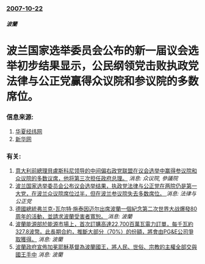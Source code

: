 ### [2007-10-22](/news/2007/10/22/index.md)

##### 波蘭
# 波兰国家选举委员会公布的新一届议会选举初步结果显示，公民纲领党击败执政党法律与公正党赢得众议院和参议院的多数席位。




### 信息来源:

1. [华夏经纬网](http://www.huaxia.com/xw/gj/2007/00701376.html)
2. [新华网](http://news.xinhuanet.com/newscenter/2007-10/22/content_6924761.htm)

### 有关:

1. [意大利前總理貝盧斯科尼领导的中间偏右政党联盟在议会选举中赢得参议院和众议院的多数议席，他将第三次担任政府总理。](/zh/news/2008/04/14/意大利前總理貝盧斯科尼领导的中间偏右政党联盟在议会选举中赢得参议院和众议院的多数议席-他将第三次担任政府总理.md) _消息: 众议院, 參議院_
2. [波兰国家选举委员会公布议会选举结果，执政党法律与公正党在两院仍是第一大党，在波兰众议院席位过半，但在波兰参议院失去多数席位。 ](/zh/news/2019/10/14/波兰国家选举委员会公布议会选举结果-执政党法律与公正党在两院仍是第一大党-在波兰众议院席位过半-但在波兰参议院失去多数席.md) _消息: 法律与公正党_
3. [德國總統弗兰克-瓦尔特·施泰因迈尔出席波蘭一個紀念第二次世界大战爆發80周年的活動，並請求波蘭受害者寬恕。 ](/zh/news/2019/09/1/德國總統弗兰克-瓦尔特-施泰因迈尔出席波蘭一個紀念第二次世界大战爆發80周年的活動-並請求波蘭受害者寬恕.md) _消息: 波蘭_
4. [波蘭能源部於能源市場上，首次訂購高達22,700百萬瓦電力訂單，每千瓦約327.8波幣。此長期合約，推斷大部分（70%）的份額，將會由PG&E公司爭取獲得。](/zh/news/2018/08/7/波蘭能源部於能源市場上-首次訂購高達22700百萬瓦電力訂單-每千瓦約3278波幣-此長期合約-推斷大部分-70.md) _消息: 波蘭_
5. [波蘭政府宣佈加冕耶穌基督為波蘭國王，將人民、世俗、宗教的主權全部交與國王手中](/zh/news/2016/11/19/波蘭政府宣佈加冕耶穌基督為波蘭國王-將人民-世俗-宗教的主權全部交與國王手中.md) _消息: 波蘭_
